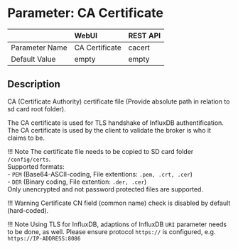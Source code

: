 # Parameter: CA Certificate

|                   | WebUI               | REST API
|:---               |:---                 |:----
| Parameter Name    | CA Certificate      | cacert
| Default Value     | empty               | empty


## Description

CA (Certificate Authority) certificate file (Provide absolute path in relation to sd card root folder).


The CA certificate is used for TLS handshake of InfluxDB authentification. The CA certificate is 
used by the client to validate the broker is who it claims to be.


!!! Note
The certificate file needs to be copied to SD card folder `/config/certs`.<br>
    Supported formats:<br>
    - `PEM` (Base64-ASCII-coding, File extentions: `.pem, .crt, .cer`)<br>
    - `DER` (Binary coding, File extention: `.der, .cer`)<br>
    Only unencrypted and not password protected files are supported.

    
!!! Warning
    Certificate CN field (common name) check is disabled by default (hard-coded).


!!! Note
    Using TLS for InfluxDB, adaptions of InfluxDB `URI` parameter needs to be done, as well. Please ensure 
    protocol `https://` is configured, e.g. `https://IP-ADDRESS:8086`
